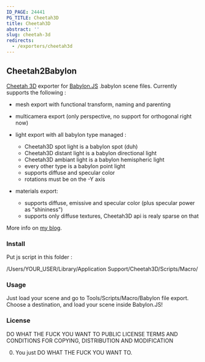 ```yaml
---
ID_PAGE: 24441
PG_TITLE: Cheetah3D
title: Cheetah3D
abstract: ''
slug: cheetah-3d
redirects:
  - /exporters/cheetah3d
---
```


## Cheetah2Babylon

[Cheetah 3D](http://www.cheetah3d.com/) exporter for [Babylon.JS](http://babylonjs.com/) .babylon scene files. Currently supports the following :

- mesh export with functional transform, naming and parenting
- multicamera export (only perspective, no support for orthogonal right now)
- light export with all babylon type managed :
  - Cheetah3D spot light is a babylon spot (duh)
  - Cheetah3D distant light is a babylon directional light
  - Cheetah3D ambiant light is a babylon hemispheric light
  - every other type is a babylon point light
  - supports diffuse and specular color
  - rotations must be on the -Y axis

- materials export:
  - supports diffuse, emissive and specular color (plus specular power as "shininess")
  - supports only diffuse textures, Cheetah3D api is realy sparse on that

More info on [my blog](http://cubeslam.net/).

### Install

Put js script in this folder :

/Users/YOUR_USER/Library/Application Support/Cheetah3D/Scripts/Macro/

### Usage

Just load your scene and go to Tools/Scripts/Macro/Babylon file export. Choose a destination, and load your scene inside Babylon.JS!

### License

DO WHAT THE FUCK YOU WANT TO PUBLIC LICENSE
TERMS AND CONDITIONS FOR COPYING, DISTRIBUTION AND MODIFICATION

0. You just DO WHAT THE FUCK YOU WANT TO.
